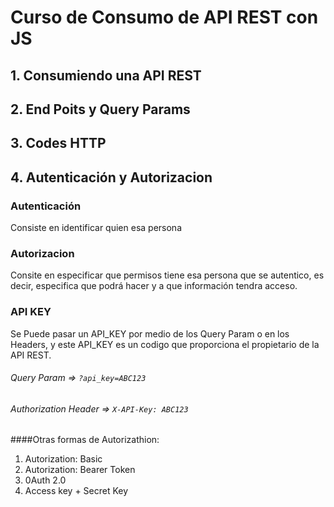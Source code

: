 # Curso de Consumo de API REST con JS

## 1. Consumiendo una API REST

## 2. End Poits y Query Params

## 3. Codes HTTP

## 4. Autenticación y Autorizacion
### Autenticación
Consiste en identificar quien esa persona

### Autorizacion
Consite en especificar que permisos tiene esa persona que se autentico, es decir, especifica que podrá hacer y a que información tendra acceso.

### API KEY
Se Puede pasar un API_KEY por medio de los Query Param o en los Headers, y este API_KEY es un codigo que proporciona el propietario de la API REST.

###### Query Param => ```?api_key=ABC123```
###### Authorization Header => ```X-API-Key: ABC123```

####Otras formas de Autorizathion:
1. Autorization: Basic
2. Autorization: Bearer Token
3. 0Auth 2.0
4. Access key + Secret Key


